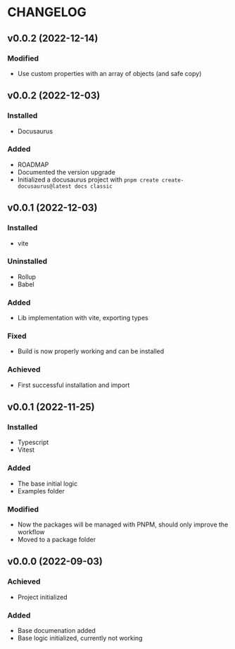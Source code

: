 # CHANGELOG

## v0.0.2 (2022-12-14)

### Modified

- Use custom properties with an array of objects (and safe copy)

## v0.0.2 (2022-12-03)

### Installed

- Docusaurus

### Added

- ROADMAP
- Documented the version upgrade
- Initialized a docusaurus project with `pnpm create create-docusaurus@latest docs classic`

## v0.0.1 (2022-12-03)

### Installed

- vite

### Uninstalled

- Rollup
- Babel

### Added

- Lib implementation with vite, exporting types

### Fixed

- Build is now properly working and can be installed

### Achieved

- First successful installation and import

## v0.0.1 (2022-11-25)

### Installed

- Typescript
- Vitest

### Added

- The base initial logic
- Examples folder

### Modified

- Now the packages will be managed with PNPM, should only improve the workflow
- Moved to a package folder

## v0.0.0 (2022-09-03)

### Achieved

- Project initialized

### Added

- Base documenation added
- Base logic initialized, currently not working
